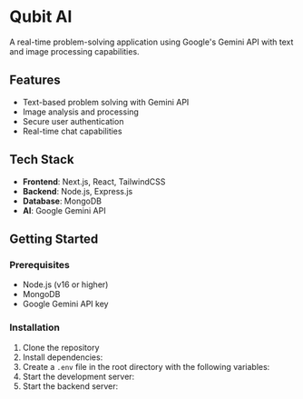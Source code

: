 # Qubit AI

A real-time problem-solving application using Google's Gemini API with text and image processing capabilities.

## Features

- Text-based problem solving with Gemini API
- Image analysis and processing
- Secure user authentication
- Real-time chat capabilities

## Tech Stack

- **Frontend**: Next.js, React, TailwindCSS
- **Backend**: Node.js, Express.js
- **Database**: MongoDB
- **AI**: Google Gemini API

## Getting Started

### Prerequisites

- Node.js (v16 or higher)
- MongoDB
- Google Gemini API key

### Installation

1. Clone the repository
2. Install dependencies:
3. Create a `.env` file in the root directory with the following variables:
4. Start the development server:
5. Start the backend server: